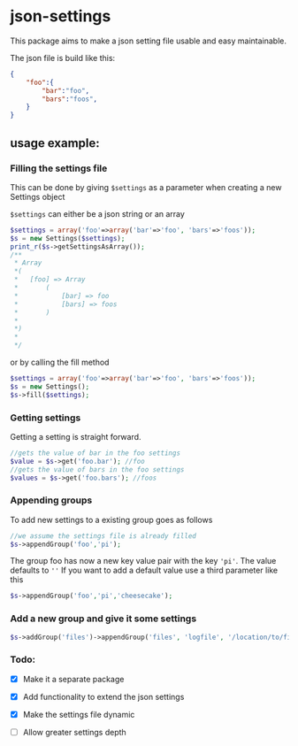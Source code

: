 json-settings
=============

This package aims to make a json setting file usable and easy maintainable.

The json file is build like this:

```JSON
{
	"foo":{
		"bar":"foo",
		"bars":"foos",
	}
}
```

## usage example:

### Filling the settings file

This can be done by giving `$settings` as a parameter when creating a new Settings object

`$settings` can either be a json string or an array
```PHP
$settings = array('foo'=>array('bar'=>'foo', 'bars'=>'foos'));
$s = new Settings($settings); 
print_r($s->getSettingsAsArray()); 
/**
 * Array
 *(
 *   [foo] => Array
 *       (
 *           [bar] => foo
 *           [bars] => foos
 *       )
 *
 *)
 *
 */
```
or by calling the fill method

```PHP
$settings = array('foo'=>array('bar'=>'foo', 'bars'=>'foos'));
$s = new Settings(); 
$s->fill($settings);
```
### Getting settings

Getting a setting is straight forward.

```PHP
//gets the value of bar in the foo settings
$value = $s->get('foo.bar'); //foo
//gets the value of bars in the foo settings
$values = $s->get('foo.bars'); //foos
```
### Appending groups

To add new settings to a existing group goes as follows

```PHP
//we assume the settings file is already filled
$s->appendGroup('foo','pi');
```
The group foo has now a new key value pair with the key `'pi'`. The value defaults to `''`
If you want to add a default value use a third parameter like this
```PHP
$s->appendGroup('foo','pi','cheesecake');
```

### Add a new group and give it some settings

```PHP
$s->addGroup('files')->appendGroup('files', 'logfile', '/location/to/file.log');
```

### Todo:

- [x] Make it a separate package

- [x] Add functionality to extend the json settings

- [x] Make the settings file dynamic 

- [ ] Allow greater settings depth
